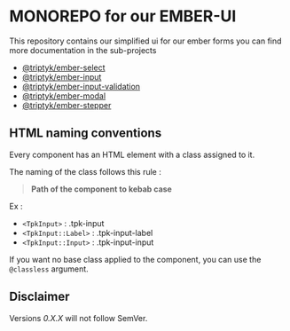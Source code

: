 # MONOREPO for our EMBER-UI

This repository contains our simplified ui for our ember forms you can find more documentation in the sub-projects

- [@triptyk/ember-select](https://github.com/TRIPTYK/ember-common-ui/tree/main/packages/ember-select/README.md)
- [@triptyk/ember-input](https://github.com/TRIPTYK/ember-common-ui/tree/main/packages/ember-input/README.md)
- [@triptyk/ember-input-validation](https://github.com/TRIPTYK/ember-common-ui/tree/main/packages/ember-input-validation/README.md)
- [@triptyk/ember-modal](https://github.com/TRIPTYK/ember-common-ui/tree/main/packages/ember-modal/README.md)
- [@triptyk/ember-stepper](https://github.com/TRIPTYK/ember-common-ui/tree/main/packages/ember-stepper/README.md)

## HTML naming conventions

Every component has an HTML element with a class assigned to it.

The naming of the class follows this rule : 
> **Path of the component to kebab case**

Ex : 
  - `<TpkInput>` : .tpk-input
  - `<TpkInput::Label>` : .tpk-input-label
  - `<TpkInput::Input>` : .tpk-input-input

If you want no base class applied to the component, you can use the `@classless` argument.

##  Disclaimer

Versions *0.X.X* will not follow SemVer.